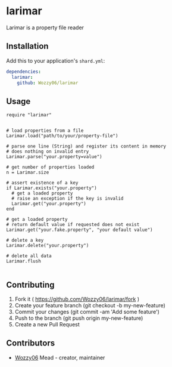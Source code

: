 # larimar

Larimar is a property file reader

## Installation

Add this to your application's `shard.yml`:

```yaml
dependencies:
  larimar:
    github: Wozzy06/larimar
```

## Usage

```crystal
require "larimar"


# load properties from a file
Larimar.load("path/to/your/property-file")

# parse one line (String) and register its content in memory
# does nothing on invalid entry
Larimar.parse("your.property=value")

# get number of properties loaded
n = Larimar.size

# assert existence of a key
if Larimar.exists("your.property")
  # get a loaded property
  # raise an exception if the key is invalid
  Larimar.get("your.property")
end

# get a loaded property
# return default value if requested does not exist
Larimar.get("your.fake.property", "your default value")

# delete a key
Larimar.delete("your.property")

# delete all data
Larimar.flush


```

## Contributing

1. Fork it ( https://github.com/Wozzy06/larimar/fork )
2. Create your feature branch (git checkout -b my-new-feature)
3. Commit your changes (git commit -am 'Add some feature')
4. Push to the branch (git push origin my-new-feature)
5. Create a new Pull Request

## Contributors

- [Wozzy06](https://github.com/Wozzy06) Mead - creator, maintainer
